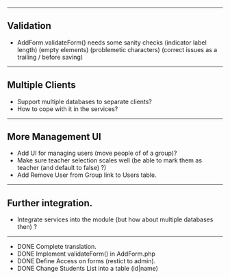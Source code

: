 
----
Validation
----

* AddForm.validateForm() needs some sanity checks 
    (indicator label length)
    (empty elements)
    (problemetic characters)
    (correct issues as a trailing / before saving)

----
Multiple Clients
----

* Support multiple databases to separate clients?
* How to cope with it in the services?

----
More Management UI
----

* Add UI for managing users (move people of of a group)?
* Make sure teacher selection scales well (be able to mark them as teacher (and default to false) ?)
* Add Remove User from Group link to Users table.

----
Further integration.
----

* Integrate services into the module (but how about multiple databases then) ?
 
----
* DONE Complete translation.
* DONE Implement validateForm() in AddForm.php
* DONE Define Access on forms (restict to admin).
* DONE Change Students List into a table (id|name)
